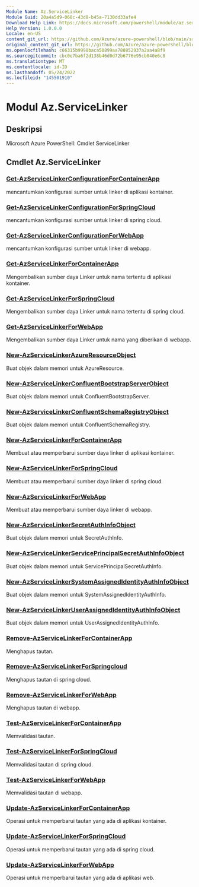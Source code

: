 ```yaml
---
Module Name: Az.ServiceLinker
Module Guid: 20a4a5d9-068c-43d8-b45a-7130dd33afe4
Download Help Link: https://docs.microsoft.com/powershell/module/az.servicelinker
Help Version: 1.0.0.0
Locale: en-US
content_git_url: https://github.com/Azure/azure-powershell/blob/main/src/ServiceLinker/help/Az.ServiceLinker.md
original_content_git_url: https://github.com/Azure/azure-powershell/blob/main/src/ServiceLinker/help/Az.ServiceLinker.md
ms.openlocfilehash: c66315b9998baca50899aa788852937a2aa4a8f9
ms.sourcegitcommit: cbc0e7ba6f2d138b46d0d72b6776e95cb040e6c8
ms.translationtype: MT
ms.contentlocale: id-ID
ms.lasthandoff: 05/24/2022
ms.locfileid: "145501910"
---
```

# Modul Az.ServiceLinker
## Deskripsi
Microsoft Azure PowerShell: Cmdlet ServiceLinker

## Cmdlet Az.ServiceLinker
### [Get-AzServiceLinkerConfigurationForContainerApp](Get-AzServiceLinkerConfigurationForContainerApp.md)
mencantumkan konfigurasi sumber untuk linker di aplikasi kontainer.

### [Get-AzServiceLinkerConfigurationForSpringCloud](Get-AzServiceLinkerConfigurationForSpringCloud.md)
mencantumkan konfigurasi sumber untuk linker di spring cloud.

### [Get-AzServiceLinkerConfigurationForWebApp](Get-AzServiceLinkerConfigurationForWebApp.md)
mencantumkan konfigurasi sumber untuk linker di webapp.

### [Get-AzServiceLinkerForContainerApp](Get-AzServiceLinkerForContainerApp.md)
Mengembalikan sumber daya Linker untuk nama tertentu di aplikasi kontainer.

### [Get-AzServiceLinkerForSpringCloud](Get-AzServiceLinkerForSpringCloud.md)
Mengembalikan sumber daya Linker untuk nama tertentu di spring cloud.

### [Get-AzServiceLinkerForWebApp](Get-AzServiceLinkerForWebApp.md)
Mengembalikan sumber daya Linker untuk nama yang diberikan di webapp.

### [New-AzServiceLinkerAzureResourceObject](New-AzServiceLinkerAzureResourceObject.md)
Buat objek dalam memori untuk AzureResource.

### [New-AzServiceLinkerConfluentBootstrapServerObject](New-AzServiceLinkerConfluentBootstrapServerObject.md)
Buat objek dalam memori untuk ConfluentBootstrapServer.

### [New-AzServiceLinkerConfluentSchemaRegistryObject](New-AzServiceLinkerConfluentSchemaRegistryObject.md)
Buat objek dalam memori untuk ConfluentSchemaRegistry.

### [New-AzServiceLinkerForContainerApp](New-AzServiceLinkerForContainerApp.md)
Membuat atau memperbarui sumber daya linker di aplikasi kontainer.

### [New-AzServiceLinkerForSpringCloud](New-AzServiceLinkerForSpringCloud.md)
Membuat atau memperbarui sumber daya linker di spring cloud.

### [New-AzServiceLinkerForWebApp](New-AzServiceLinkerForWebApp.md)
Membuat atau memperbarui sumber daya linker di webapp.

### [New-AzServiceLinkerSecretAuthInfoObject](New-AzServiceLinkerSecretAuthInfoObject.md)
Buat objek dalam memori untuk SecretAuthInfo.

### [New-AzServiceLinkerServicePrincipalSecretAuthInfoObject](New-AzServiceLinkerServicePrincipalSecretAuthInfoObject.md)
Buat objek dalam memori untuk ServicePrincipalSecretAuthInfo.

### [New-AzServiceLinkerSystemAssignedIdentityAuthInfoObject](New-AzServiceLinkerSystemAssignedIdentityAuthInfoObject.md)
Buat objek dalam memori untuk SystemAssignedIdentityAuthInfo.

### [New-AzServiceLinkerUserAssignedIdentityAuthInfoObject](New-AzServiceLinkerUserAssignedIdentityAuthInfoObject.md)
Buat objek dalam memori untuk UserAssignedIdentityAuthInfo.

### [Remove-AzServiceLinkerForContainerApp](Remove-AzServiceLinkerForContainerApp.md)
Menghapus tautan.

### [Remove-AzServiceLinkerForSpringcloud](Remove-AzServiceLinkerForSpringcloud.md)
Menghapus tautan di spring cloud.

### [Remove-AzServiceLinkerForWebApp](Remove-AzServiceLinkerForWebApp.md)
Menghapus tautan di webapp.

### [Test-AzServiceLinkerForContainerApp](Test-AzServiceLinkerForContainerApp.md)
Memvalidasi tautan.

### [Test-AzServiceLinkerForSpringCloud](Test-AzServiceLinkerForSpringCloud.md)
Memvalidasi tautan di spring cloud.

### [Test-AzServiceLinkerForWebApp](Test-AzServiceLinkerForWebApp.md)
Memvalidasi tautan di webapp.

### [Update-AzServiceLinkerForContainerApp](Update-AzServiceLinkerForContainerApp.md)
Operasi untuk memperbarui tautan yang ada di aplikasi kontainer.

### [Update-AzServiceLinkerForSpringCloud](Update-AzServiceLinkerForSpringCloud.md)
Operasi untuk memperbarui tautan yang ada di spring cloud.

### [Update-AzServiceLinkerForWebApp](Update-AzServiceLinkerForWebApp.md)
Operasi untuk memperbarui tautan yang ada di aplikasi web.


